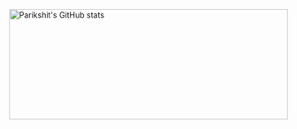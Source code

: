 <a href="https://profile-summary-for-github.com/user/parikshit223933">
  <img height="200px" width="100%" src="https://github-readme-stats.vercel.app/api?theme=light&username=parikshit223933&show_icons=true&line_height=27&count_private=true&include_all_commits=true" alt="Parikshit's GitHub stats"/>
  




<!--
**parikshit223933/parikshit223933** is a ✨ _special_ ✨ repository because its `README.md` (this file) appears on your GitHub profile.

Here are some ideas to get you started:

- 🔭 I’m currently working on ...
- 🌱 I’m currently learning ...
- 👯 I’m looking to collaborate on ...
- 🤔 I’m looking for help with ...
- 💬 Ask me about ...
- 📫 How to reach me: ...
- 😄 Pronouns: ...
- ⚡ Fun fact: ...
-->
